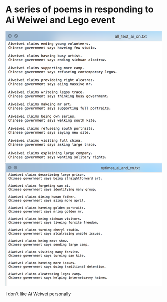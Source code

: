 # A series of poems in responding to Ai Weiwei and Lego event

<img src = "https://github.com/yulicai/Text_Composing/raw/master/images/result_all_text.png" width = "500">

<img src = "https://github.com/yulicai/Text_Composing/raw/master/images/result_nytimes.png" width = "500">

I don't like Ai Weiwei personally
